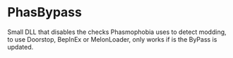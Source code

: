 # PhasBypass
Small DLL that disables the checks Phasmophobia uses to detect modding, to use Doorstop, BepInEx or MelonLoader, only works if is the ByPass is updated.

